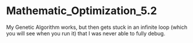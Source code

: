 # Mathematic_Optimization_5.2
My Genetic Algorithm works, but then gets stuck in an infinite loop (which you will see when you run it) that I was never able to fully debug.

